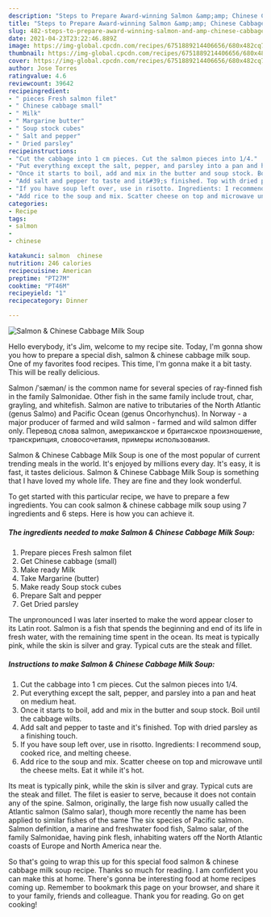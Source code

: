 ```yaml
---
description: "Steps to Prepare Award-winning Salmon &amp;amp; Chinese Cabbage Milk Soup"
title: "Steps to Prepare Award-winning Salmon &amp;amp; Chinese Cabbage Milk Soup"
slug: 482-steps-to-prepare-award-winning-salmon-and-amp-chinese-cabbage-milk-soup
date: 2021-04-23T23:22:46.889Z
image: https://img-global.cpcdn.com/recipes/6751889214406656/680x482cq70/salmon-chinese-cabbage-milk-soup-recipe-main-photo.jpg
thumbnail: https://img-global.cpcdn.com/recipes/6751889214406656/680x482cq70/salmon-chinese-cabbage-milk-soup-recipe-main-photo.jpg
cover: https://img-global.cpcdn.com/recipes/6751889214406656/680x482cq70/salmon-chinese-cabbage-milk-soup-recipe-main-photo.jpg
author: Jose Torres
ratingvalue: 4.6
reviewcount: 39642
recipeingredient:
- " pieces Fresh salmon filet"
- " Chinese cabbage small"
- " Milk"
- " Margarine butter"
- " Soup stock cubes"
- " Salt and pepper"
- " Dried parsley"
recipeinstructions:
- "Cut the cabbage into 1 cm pieces. Cut the salmon pieces into 1/4."
- "Put everything except the salt, pepper, and parsley into a pan and heat on medium heat."
- "Once it starts to boil, add and mix in the butter and soup stock. Boil until the cabbage wilts."
- "Add salt and pepper to taste and it&#39;s finished. Top with dried parsley as a finishing touch."
- "If you have soup left over, use in risotto. Ingredients: I recommend soup, cooked rice, and melting cheese."
- "Add rice to the soup and mix. Scatter cheese on top and microwave until the cheese melts. Eat it while it&#39;s hot."
categories:
- Recipe
tags:
- salmon
- 
- chinese

katakunci: salmon  chinese 
nutrition: 246 calories
recipecuisine: American
preptime: "PT27M"
cooktime: "PT46M"
recipeyield: "1"
recipecategory: Dinner

---
```



![Salmon &amp; Chinese Cabbage Milk Soup](https://img-global.cpcdn.com/recipes/6751889214406656/680x482cq70/salmon-chinese-cabbage-milk-soup-recipe-main-photo.jpg)

Hello everybody, it's Jim, welcome to my recipe site. Today, I'm gonna show you how to prepare a special dish, salmon &amp; chinese cabbage milk soup. One of my favorites food recipes. This time, I'm gonna make it a bit tasty. This will be really delicious.

Salmon /ˈsæmən/ is the common name for several species of ray-finned fish in the family Salmonidae. Other fish in the same family include trout, char, grayling, and whitefish. Salmon are native to tributaries of the North Atlantic (genus Salmo) and Pacific Ocean (genus Oncorhynchus). In Norway - a major producer of farmed and wild salmon - farmed and wild salmon differ only. Перевод слова salmon, американское и британское произношение, транскрипция, словосочетания, примеры использования.

Salmon &amp; Chinese Cabbage Milk Soup is one of the most popular of current trending meals in the world. It's enjoyed by millions every day. It's easy, it is fast, it tastes delicious. Salmon &amp; Chinese Cabbage Milk Soup is something that I have loved my whole life. They are fine and they look wonderful.


To get started with this particular recipe, we have to prepare a few ingredients. You can cook salmon &amp; chinese cabbage milk soup using 7 ingredients and 6 steps. Here is how you can achieve it.

<!--inarticleads1-->

##### The ingredients needed to make Salmon &amp; Chinese Cabbage Milk Soup:

1. Prepare  pieces Fresh salmon filet
1. Get  Chinese cabbage (small)
1. Make ready  Milk
1. Take  Margarine (butter)
1. Make ready  Soup stock cubes
1. Prepare  Salt and pepper
1. Get  Dried parsley


The unpronounced l was later inserted to make the word appear closer to its Latin root. Salmon is a fish that spends the beginning and end of its life in fresh water, with the remaining time spent in the ocean. Its meat is typically pink, while the skin is silver and gray. Typical cuts are the steak and fillet. 

<!--inarticleads2-->

##### Instructions to make Salmon &amp; Chinese Cabbage Milk Soup:

1. Cut the cabbage into 1 cm pieces. Cut the salmon pieces into 1/4.
1. Put everything except the salt, pepper, and parsley into a pan and heat on medium heat.
1. Once it starts to boil, add and mix in the butter and soup stock. Boil until the cabbage wilts.
1. Add salt and pepper to taste and it&#39;s finished. Top with dried parsley as a finishing touch.
1. If you have soup left over, use in risotto. Ingredients: I recommend soup, cooked rice, and melting cheese.
1. Add rice to the soup and mix. Scatter cheese on top and microwave until the cheese melts. Eat it while it&#39;s hot.


Its meat is typically pink, while the skin is silver and gray. Typical cuts are the steak and fillet. The filet is easier to serve, because it does not contain any of the spine. Salmon, originally, the large fish now usually called the Atlantic salmon (Salmo salar), though more recently the name has been applied to similar fishes of the same The six species of Pacific salmon. Salmon definition, a marine and freshwater food fish, Salmo salar, of the family Salmonidae, having pink flesh, inhabiting waters off the North Atlantic coasts of Europe and North America near the. 

So that's going to wrap this up for this special food salmon &amp; chinese cabbage milk soup recipe. Thanks so much for reading. I am confident you can make this at home. There's gonna be interesting food at home recipes coming up. Remember to bookmark this page on your browser, and share it to your family, friends and colleague. Thank you for reading. Go on get cooking!
